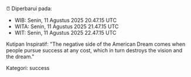 ⏰ Diperbarui pada:
- WIB: Senin, 11 Agustus 2025 20.47.15 UTC
- WITA: Senin, 11 Agustus 2025 21.47.15 UTC
- WIT: Senin, 11 Agustus 2025 22.47.15 UTC

Kutipan Inspiratif:
"The negative side of the American Dream comes when people pursue success at any cost, which in turn destroys the vision and the dream."


Kategori: success

